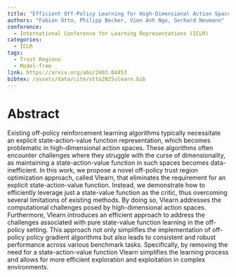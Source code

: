 ```yaml
---
title: "Efficient Off-Policy Learning for High-Dimensional Action Spaces"
authors: "Fabian Otto, Philipp Becker, Vien Anh Ngo, Gerhard Neumann"
conference:
  - International Conference for Learning Representations (ICLR)
categories:
  - ICLR
tags: 
  - Trust Regions
  - Model-free
link: https://arxiv.org/abs/2403.04453
bibtex: /assets/data/cite/otto2025vlearn.bib
---
```


# Abstract

Existing off-policy reinforcement learning algorithms typically necessitate an explicit state-action-value function representation, which becomes problematic in high-dimensional action spaces. 
These algorithms often encounter challenges where they struggle with the curse of dimensionality, as maintaining a state-action-value function in such spaces becomes data-inefficient.
In this work, we propose a novel off-policy trust region optimization approach, called Vlearn, that eliminates the requirement for an explicit state-action-value function. 
Instead, we demonstrate how to efficiently leverage just a state-value function as the critic, thus overcoming several limitations of existing methods. 
By doing so, Vlearn addresses the computational challenges posed by high-dimensional action spaces. 
Furthermore, Vlearn introduces an efficient approach to address the challenges associated with pure state-value function learning in the off-policy setting. 
This approach not only simplifies the implementation of off-policy policy gradient algorithms but also leads to consistent and robust performance across various benchmark tasks. 
Specifically, by removing the need for a state-action-value function Vlearn simplifies the learning process and allows for more efficient exploration and exploitation in complex environments.
